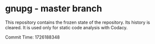 # gnupg - master branch

This repository contains the frozen state of the repository.
Its history is cleared. It is used only for static code
analysis with Codacy.

Commit Time: 1726188348